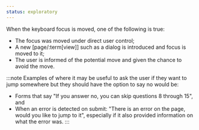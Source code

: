 ```yaml
---
status: exploratory
---
```


When the keyboard focus is moved, one of the following is true:
- The focus was moved under direct user control;
- A new [page/:term[view]] such as a dialog is introduced and focus is moved to it;
- The user is informed of the potential move and given the chance to avoid the move.

:::note
Examples of where it may be useful to ask the user if they want to jump somewhere but they should have the option to say no would be:

- Forms that say "If you answer no, you can skip questions 8 through 15", and
- When an error is detected on submit: "There is an error on the page, would you like to jump to it", especially if it also provided information on what the error was.
:::